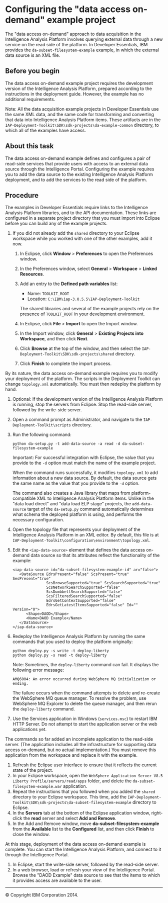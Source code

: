 Configuring the "data access on-demand" example project
=======================================================

The "data access on-demand" approach to data acquisition in the Intelligence Analysis Platform involves querying external data through a new service on the read side of the platform. In Developer Essentials, IBM provides the `da-subset-filesystem-example` example, in which the external data source is an XML file.

Before you begin
----------------

The data access on-demand example project requires the development version of the Intelligence Analysis Platform, prepared according to the instructions in the deployment guide. However, the example has no additional requirements.

Note: All the data acquisition example projects in Developer Essentials use the same XML data, and the same code for transforming and converting that data into Intelligence Analysis Platform items. These artifacts are in the `IAP-Deployment-Toolkit\SDK\sdk-projects\da-example-common` directory, to which all of the examples have access.

About this task
---------------

The data access on-demand example defines and configures a pair of read-side services that provide users with access to an external data source through the Intelligence Portal. Configuring the example requires you to add the data source to the existing Intelligence Analysis Platform deployment, and to add the services to the read side of the platform.

Procedure
---------

The examples in Developer Essentials require links to the Intelligence Analysis Platform libraries, and to the API documentation. These links are configured in a separate project directory that you must import into Eclipse before you can build any of the example projects.

1.  If you did not already add the `shared` directory to your Eclipse workspace while you worked with one of the other examples, add it now.
    1.  In Eclipse, click **Window** \> **Preferences** to open the Preferences window.
    2.  In the Preferences window, select **General** \> **Workspace** \> **Linked Resources**.
    3.  Add an entry to the **Defined path variables** list:

        -   Name: `TOOLKIT_ROOT`
        -   Location: `C:\IBM\iap-3.0.5.5\IAP-Deployment-Toolkit`

        The shared libraries and several of the example projects rely on the presence of `TOOLKIT_ROOT` in your development environment.

    4.  In Eclipse, click **File** \> **Import** to open the Import window.
    5.  In the Import window, click **General** \> **Existing Projects into Workspace**, and then click **Next**.
    6.  Click **Browse** at the top of the window, and then select the `IAP-Deployment-Toolkit\SDK\sdk-projects\shared` directory.
    7.  Click **Finish** to complete the import process.

By its nature, the data access on-demand example requires you to modify your deployment of the platform. The scripts in the Deployment Toolkit can change `topology.xml` automatically. You must then redeploy the platform by hand.

1.  Optional: If the development version of the Intelligence Analysis Platform is running, stop the servers from Eclipse. Stop the read-side server, followed by the write-side server.
2.  Open a command prompt as Administrator, and navigate to the `IAP-Deployment-Toolkit\scripts` directory.
3.  Run the following command:

    ``` {.pre .codeblock}
    python da-setup.py -t add-data-source -a read -d da-subset-filesystem-example
    ```

    Important: For successful integration with Eclipse, the value that you provide to the `-d` option must match the name of the example project.

    When the command runs successfully, it modifies `topology.xml` to add information about a new data source. By default, the data source gets the same name as the value that you provide to the `-d` option.

    The command also creates a Java library that maps from platform-compatible XML to Intelligence Analysis Platform items. Unlike in the "data load direct" and "data load ELP stage" projects, the `add-data-source` target of the `da-setup.py` command automatically determines what schema the deployed platform is using, and performs the necessary configuration.

4.  Open the topology file that represents your deployment of the Intelligence Analysis Platform in an XML editor. By default, this file is at `IAP-Deployment-Toolkit\configuration\environment\topology.xml`.
5.  Edit the `<iap-data-source>` element that defines the data access on-demand data source so that its attributes reflect the functionality of the example:

    ``` {.pre .codeblock}
    <iap-data-source id="da-subset-filesystem-example-id" ar="false">
       <DataSource EdrsPresent="false" ScsPresent="true" SesPresent="true"
                   ScsBrowseSupported="true" ScsSearchSupported="true"
                   ScsNetworkSearchSupported="false"
                   ScsDumbbellSearchSupported="false"
                   ScsFilteredSearchSupported="false"
                   EdrsGetContextSupported="false"
                   EdrsGetLatestItemsSupported="false" Id="" Version="0">
          <Shape>DAOD</Shape>
          <Name>DAOD Example</Name>
       </DataSource>
    </iap-data-source>
    ```

6.  Redeploy the Intelligence Analysis Platform by running the same commands that you used to deploy the platform originally:

    ``` {.pre .codeblock}
    python deploy.py -s write -t deploy-liberty
    python deploy.py -s read -t deploy-liberty
    ```

    Note: Sometimes, the `deploy-liberty` command can fail. It displays the following error message:

    `AMQ6004: An error occurred during WebSphere MQ initialization or ending.`

    The failure occurs when the command attempts to delete and re-create the WebSphere MQ queue manager. To resolve the problem, use WebSphere MQ Explorer to delete the queue manager, and then rerun the `deploy-liberty` command.

7.  Use the Services application in Windows (`services.msc`) to restart IBM HTTP Server. Do not attempt to start the application server or the web applications yet.

The commands so far added an incomplete application to the read-side server. (The application includes all the infrastructure for supporting data access on-demand, but no actual implementation.) You must remove this application from the workspace and replace it with the example.

1.  Refresh the Eclipse user interface to ensure that it reflects the current state of the project.
2.  In your Eclipse workspace, open the `WebSphere Application Server V8.5 Liberty Profile/servers/read/apps` folder, and delete the `da-subset-filesystem-example.war` application.
3.  Repeat the instructions that you followed when you added the `shared` directory to your Eclipse workspace. This time, add the `IAP-Deployment-Toolkit\SDK\sdk-projects\da-subset-filesystem-example` directory to Eclipse.
4.  In the **Servers** tab at the bottom of the Eclipse application window, right-click the **read** server and select **Add and Remove**.
5.  In the Add and Remove window, move **da-subset-filesystem-example** from the **Available** list to the **Configured** list, and then click **Finish** to close the window.

At this stage, deployment of the data access on-demand example is complete. You can start the Intelligence Analysis Platform, and connect to it through the Intelligence Portal.

1.  In Eclipse, start the write-side server, followed by the read-side server.
2.  In a web browser, load or refresh your view of the Intelligence Portal. Browse the "DAOD Example" data source to see that the items to which it provides access are available to the user.

* * * * *

© Copyright IBM Corporation 2014.


